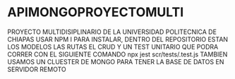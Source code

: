 # APIMONGOPROYECTOMULTI
PROYECTO MULTIDISIPLINARIO DE LA UNIVERSIDAD POLITECNICA DE CHIAPAS 
USAR NPM I PARA INSTALAR,
DENTRO DEL REPOSITORIO 
ESTAN LOS MODELOS LAS RUTAS EL CRUD
Y UN TEST UNITARIO QUE PODRA CORRER CON EL SIGUIENTE COMANDO npx jest scr/tests/.test.js
TAMBIEN USAMOS UN CLUESTER DE MONGO PARA TENER LA BASE DE DATOS EN SERVIDOR REMOTO
